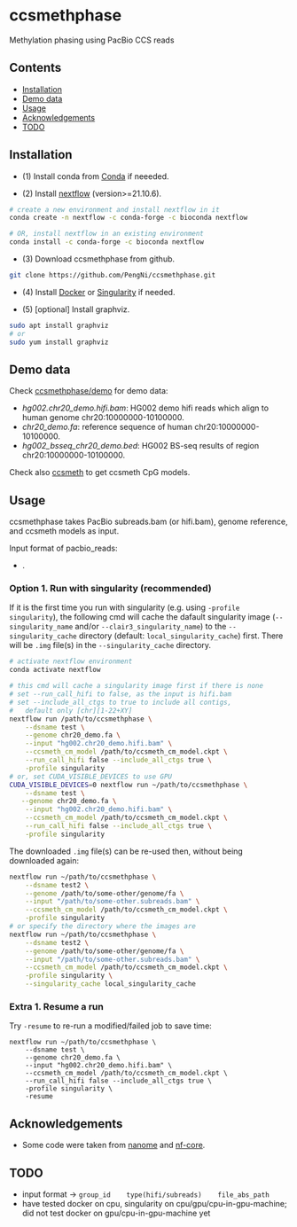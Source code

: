 # ccsmethphase

Methylation phasing using PacBio CCS reads


## Contents
* [Installation](#Installation)
* [Demo data](#Demo-data)
* [Usage](#Usage)
* [Acknowledgements](#Acknowledgements)
* [TODO](#TODO)


## Installation

  - (1) Install conda from [Conda](https://docs.conda.io/projects/conda/en/latest/user-guide/install/linux.html) if neeeded.


  - (2) Install [nextflow](https://www.nextflow.io/) (version>=21.10.6).

```sh
# create a new environment and install nextflow in it
conda create -n nextflow -c conda-forge -c bioconda nextflow

# OR, install nextflow in an existing environment
conda install -c conda-forge -c bioconda nextflow
```

  - (3) Download ccsmethphase from github.

```sh
git clone https://github.com/PengNi/ccsmethphase.git
```

  - (4) Install [Docker](https://docs.docker.com/engine/install/) or [Singularity](https://docs.sylabs.io/guides/3.0/user-guide/) if needed.

  - (5) [optional] Install graphviz.

```sh
sudo apt install graphviz
# or
sudo yum install graphviz
```


## Demo data
Check [ccsmethphase/demo](/demo) for demo data:
  - _hg002.chr20_demo.hifi.bam_: HG002 demo hifi reads which align to human genome chr20:10000000-10100000.
  - _chr20_demo.fa_: reference sequence of human chr20:10000000-10100000.
  - _hg002_bsseq_chr20_demo.bed_: HG002 BS-seq results of region chr20:10000000-10100000.

Check also [ccsmeth](https://github.com/PengNi/ccsmeth) to get ccsmeth CpG models. 


## Usage
ccsmethphase takes PacBio subreads.bam (or hifi.bam), genome reference, and ccsmeth models as input.

Input format of pacbio_reads:
  - .

### Option 1. Run with singularity (recommended)

If it is the first time you run with singularity (e.g. using `-profile singularity`), the following cmd will cache the dafault singularity image (`--singularity_name` and/or `--clair3_singularity_name`) to the `--singularity_cache` directory (default: `local_singularity_cache`) first. There will be `.img` file(s) in the `--singularity_cache` directory.

```sh
# activate nextflow environment
conda activate nextflow

# this cmd will cache a singularity image first if there is none
# set --run_call_hifi to false, as the input is hifi.bam
# set --include_all_ctgs to true to include all contigs,
#   default only [chr][1-22+XY]
nextflow run /path/to/ccsmethphase \
    --dsname test \
    --genome chr20_demo.fa \
    --input "hg002.chr20_demo.hifi.bam" \
    --ccsmeth_cm_model /path/to/ccsmeth_cm_model.ckpt \
    --run_call_hifi false --include_all_ctgs true \
    -profile singularity
# or, set CUDA_VISIBLE_DEVICES to use GPU
CUDA_VISIBLE_DEVICES=0 nextflow run ~/path/to/ccsmethphase \
    --dsname test \
   --genome chr20_demo.fa \
    --input "hg002.chr20_demo.hifi.bam" \
    --ccsmeth_cm_model /path/to/ccsmeth_cm_model.ckpt \
    --run_call_hifi false --include_all_ctgs true \
    -profile singularity
```

The downloaded `.img` file(s) can be re-used then, without being downloaded again:

```sh
nextflow run ~/path/to/ccsmethphase \
    --dsname test2 \
    --genome /path/to/some-other/genome/fa \
    --input "/path/to/some-other.subreads.bam" \
    --ccsmeth_cm_model /path/to/ccsmeth_cm_model.ckpt \
    -profile singularity
# or specify the directory where the images are
nextflow run ~/path/to/ccsmethphase \
    --dsname test2 \
    --genome /path/to/some-other/genome/fa \
    --input "/path/to/some-other.subreads.bam" \
    --ccsmeth_cm_model /path/to/ccsmeth_cm_model.ckpt \
    -profile singularity \
    --singularity_cache local_singularity_cache
```

### Extra 1. Resume a run
Try `-resume` to re-run a modified/failed job to save time:

```shell
nextflow run ~/path/to/ccsmethphase \
    --dsname test \
    --genome chr20_demo.fa \
    --input "hg002.chr20_demo.hifi.bam" \
    --ccsmeth_cm_model /path/to/ccsmeth_cm_model.ckpt \
    --run_call_hifi false --include_all_ctgs true \
    -profile singularity \
    -resume
```


## Acknowledgements
  - Some code were taken from [nanome](https://github.com/TheJacksonLaboratory/nanome) and [nf-core](https://github.com/nf-core).


## TODO
  - input format -> `group_id    type(hifi/subreads)    file_abs_path`
  - have tested docker on cpu, singularity on cpu/gpu/cpu-in-gpu-machine; did not test docker on gpu/cpu-in-gpu-machine yet
